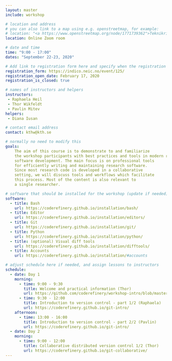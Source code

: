 ```yaml
---
layout: master
include: workshop

# location and address
# you can also link to a map using e.g. openstreetmap, for example:
# location: "<a https://www.openstreetmap.org/node/1771739362">Teknikringen 14, 11428 Stockholm</a>
location: Online Zoom room

# date and time
time: "9:00 - 17:00"    
dates: "September 22-23, 2020"

# Add link to registration form here and specify when the registration opens and whether it is closed
registration_form: https://indico.neic.no/event/125/
registration_open_date: February 17, 2020
registration_is_closed: true

# names of instructors and helpers
instructors: 
 - Raphaela Heil
 - Thor Wikfeldt
 - Pavlin Mitev
helpers: 
 - Diana Iusan

# contact email address
contact: kthw@kth.se

# normally no need to modify this
goals:
    The aim of this course is to demonstrate to and familiarize
    the workshop participants with best practices and tools in modern research
    software development. The main focus is on professional tools
    for efficiently writing and maintaining research software.
    Since most research code is developed in a collaborative
    setting, we will discuss tools and workflows which facilitate
    this process. Most of the content is also relevant to
    a single researcher.

# software that should be installed for the workshop (update if needed)
software:
  - title: Bash
    url: https://coderefinery.github.io/installation/bash/
  - title: Editor
    url: https://coderefinery.github.io/installation/editors/
  - title: Git
    url: https://coderefinery.github.io/installation/git/
  - title: Python
    url: https://coderefinery.github.io/installation/python/
  - title: (optional) Visual diff tools
    url: https://coderefinery.github.io/installation/difftools/
  - title: Accounts
    url: https://coderefinery.github.io/installation/#accounts

# adjust schedule here if needed, and assign lessons to instructors
schedule:
  - date: Day 1
    morning:
      - time: 9:00 - 9:30
        title: Welcome and practical information (Thor)
        url: https://github.com/coderefinery/workshop-intro/blob/master/README.md
      - time: 9:30 - 12:00
        title: Introduction to version control - part 1/2 (Raphaela)
        url: https://coderefinery.github.io/git-intro/
    afternoon:
      - time: 13:00 - 16:00
        title: Introduction to version control - part 2/2 (Pavlin)
        url: https://coderefinery.github.io/git-intro/
  - date: Day 2
    morning:
      - time: 9:00 - 12:00
        title: Collaborative distributed version control 1/2 (Thor)
        url: https://coderefinery.github.io/git-collaborative/
---
```

